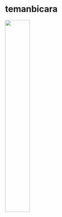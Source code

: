 # temanbicara

<img src="https://github.com/user-attachments/assets/2040c3c0-4a22-4ce7-85b7-7b33b43d5193" width=40% height=40%/>












